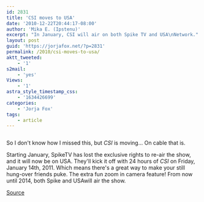 ```yaml
---
id: 2831
title: 'CSI moves to USA'
date: '2010-12-22T20:44:17-08:00'
author: 'Mika E. (Ipstenu)'
excerpt: "In January, CSI will air on both Spike TV and USA\nNetwork."
layout: post
guid: 'https://jorjafox.net/?p=2831'
permalink: /2010/csi-moves-to-usa/
aktt_tweeted:
    - '1'
s2mail:
    - 'yes'
Views:
    - '1'
astra_style_timestamp_css:
    - '1634426699'
categories:
    - 'Jorja Fox'
tags:
    - article
---
```


<img src="//static.jorjafox.net/wordpress/2010/12/20101222-075708.jpg" alt="" class="alignleft size-full" />

So I don't know how I missed this, but _CSI_ is moving... On cable that is.

Starting January, SpikeTV has lost the exclusive rights to re-air the show, and it will now be on USA. They'll kick it off with 24 hours of _CSI_ on Friday, January 14th, 2011. Which means there's a great way to make your still hung-over friends puke. The extra fun zoom in camera feature! From now until 2014, both Spike and USAwill air the show.

<a href="http://blog.sitcomsonline.com/2010/12/csi-joins-usa-network-in-january-2011.html">Source</a>
